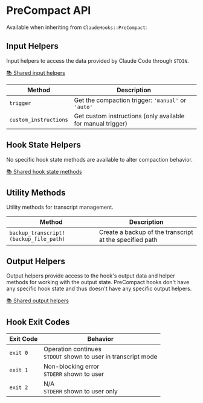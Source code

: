# PreCompact API

Available when inheriting from `ClaudeHooks::PreCompact`:

## Input Helpers
Input helpers to access the data provided by Claude Code through `STDIN`.

[📚 Shared input helpers](COMMON.md#input-helpers)

| Method | Description |
|--------|-------------|
| `trigger` | Get the compaction trigger: `'manual'` or `'auto'` |
| `custom_instructions` | Get custom instructions (only available for manual trigger) |

## Hook State Helpers
No specific hook state methods are available to alter compaction behavior.

[📚 Shared hook state methods](COMMON.md#hook-state-methods)

## Utility Methods
Utility methods for transcript management.

| Method | Description |
|--------|-------------|
| `backup_transcript!(backup_file_path)` | Create a backup of the transcript at the specified path |

## Output Helpers
Output helpers provide access to the hook's output data and helper methods for working with the output state.
PreCompact hooks don't have any specific hook state and thus doesn't have any specific output helpers.

[📚 Shared output helpers](COMMON.md#output-helpers)

## Hook Exit Codes

| Exit Code | Behavior |
|-----------|----------|
| `exit 0` | Operation continues<br/>`STDOUT` shown to user in transcript mode |
| `exit 1` | Non-blocking error<br/>`STDERR` shown to user |
| `exit 2` | N/A<br/>`STDERR` shown to user only|